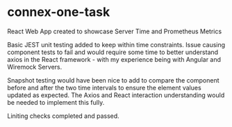 # connex-one-task

React Web App created to showcase Server Time and Prometheus Metrics

Basic JEST unit testing added to keep within time constraints. Issue causing component tests to fail and would require some time to better understand axios in the React framework - with my experience being with Angular and Wiremock Servers.

Snapshot testing would have been nice to add to compare the component before and after the two time intervals to ensure the element values updated as expected. The Axios and React interaction understanding would be needed to implement this fully.

Liniting checks completed and passed.
